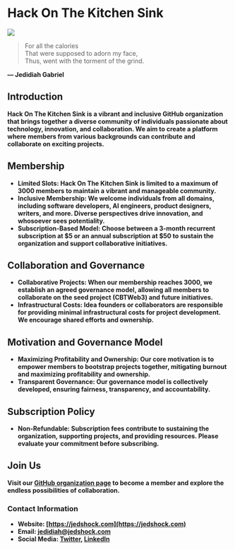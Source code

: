 # Hack On The Kitchen Sink

<img src="https://raw.githubusercontent.com/hackinsync/.github/main/Symbol.png" style="text-align: center; display: block; margin: auto">

> For all the calories<br/>
> That were supposed to adorn my face,<br/>
> Thus, went with the torment of the grind.<br/>

<b>— Jedidiah Gabriel<b>


## Introduction

Hack On The Kitchen Sink is a vibrant and inclusive GitHub organization that brings together a diverse community of individuals passionate about technology, innovation, and collaboration. We aim to create a platform where members from various backgrounds can contribute and collaborate on exciting projects.

## Membership

- Limited Slots: Hack On The Kitchen Sink is limited to a maximum of 3000 members to maintain a vibrant and manageable community.
- Inclusive Membership: We welcome individuals from all domains, including software developers, AI engineers, product designers, writers, and more. Diverse perspectives drive innovation, and whosoever sees potentiality.
- Subscription-Based Model: Choose between a 3-month recurrent subscription at $5 or an annual subscription at $50 to sustain the organization and support collaborative initiatives.

## Collaboration and Governance

- Collaborative Projects: When our membership reaches 3000, we establish an agreed governance model, allowing all members to collaborate on the seed project (CBTWeb3) and future initiatives.
- Infrastructural Costs: Idea founders or collaborators are responsible for providing minimal infrastructural costs for project development. We encourage shared efforts and ownership.

## Motivation and Governance Model

- Maximizing Profitability and Ownership: Our core motivation is to empower members to bootstrap projects together, mitigating burnout and maximizing profitability and ownership.
- Transparent Governance: Our governance model is collectively developed, ensuring fairness, transparency, and accountability.

## Subscription Policy

- Non-Refundable: Subscription fees contribute to sustaining the organization, supporting projects, and providing resources. Please evaluate your commitment before subscribing.

## Join Us

Visit our [GitHub organization page](https://jedshock.com/#syncWhitepaper) to become a member and explore the endless possibilities of collaboration.

### Contact Information
- Website: [https://jedshock.com](https://jedshock.com)
- Email: [jedidiah@jedshock.com](mailto:jedidiah@jedshock.com)
- Social Media: [Twitter](https://twitter.com/hackinsync), [LinkedIn](https://linkedin.com/company/hackinsync) 
